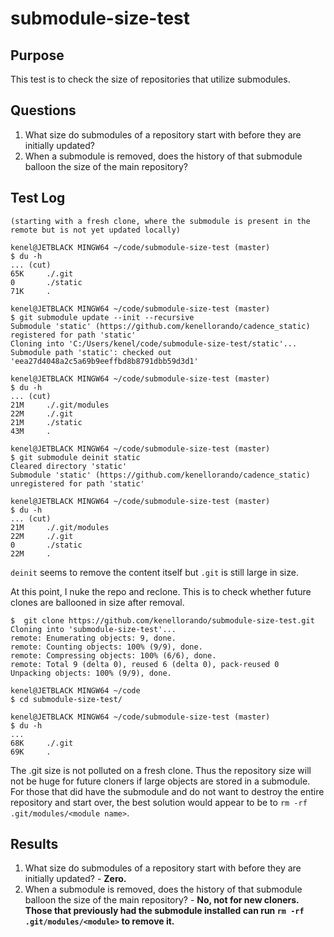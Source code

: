 # submodule-size-test

## Purpose
This test is to check the size of repositories that utilize submodules.

## Questions
1. What size do submodules of a repository start with before they are initially updated?
2. When a submodule is removed, does the history of that submodule balloon the size of the main repository?

## Test Log
```
(starting with a fresh clone, where the submodule is present in the remote but is not yet updated locally)

kenel@JETBLACK MINGW64 ~/code/submodule-size-test (master)
$ du -h
... (cut)
65K     ./.git
0       ./static
71K     .

kenel@JETBLACK MINGW64 ~/code/submodule-size-test (master)
$ git submodule update --init --recursive
Submodule 'static' (https://github.com/kenellorando/cadence_static) registered for path 'static'
Cloning into 'C:/Users/kenel/code/submodule-size-test/static'...
Submodule path 'static': checked out 'eea27d4048a2c5a69b9eeffbd8b8791dbb59d3d1'

kenel@JETBLACK MINGW64 ~/code/submodule-size-test (master)
$ du -h
... (cut)
21M     ./.git/modules
22M     ./.git
21M     ./static
43M     .

kenel@JETBLACK MINGW64 ~/code/submodule-size-test (master)
$ git submodule deinit static
Cleared directory 'static'
Submodule 'static' (https://github.com/kenellorando/cadence_static) unregistered for path 'static'

kenel@JETBLACK MINGW64 ~/code/submodule-size-test (master)
$ du -h
... (cut)
21M     ./.git/modules
22M     ./.git
0       ./static
22M     .
```

`deinit` seems to remove the content itself but `.git` is still large in size.

At this point, I nuke the repo and reclone. This is to check whether future clones are ballooned in size after removal.

```
$  git clone https://github.com/kenellorando/submodule-size-test.git
Cloning into 'submodule-size-test'...
remote: Enumerating objects: 9, done.
remote: Counting objects: 100% (9/9), done.
remote: Compressing objects: 100% (6/6), done.
remote: Total 9 (delta 0), reused 6 (delta 0), pack-reused 0
Unpacking objects: 100% (9/9), done.

kenel@JETBLACK MINGW64 ~/code
$ cd submodule-size-test/

kenel@JETBLACK MINGW64 ~/code/submodule-size-test (master)
$ du -h
...
68K     ./.git
69K     .
```

The .git size is not polluted on a fresh clone. Thus the repository size will not be huge for future cloners if large objects are stored in a submodule. For those that did have the submodule and do not want to destroy the entire repository and start over, the best solution would appear to be to `rm -rf .git/modules/<module name>`.

## Results
1. What size do submodules of a repository start with before they are initially updated? - **Zero.**
2. When a submodule is removed, does the history of that submodule balloon the size of the main repository? - **No, not for new cloners. Those that previously had the submodule installed can run `rm -rf .git/modules/<module>` to remove it.**

